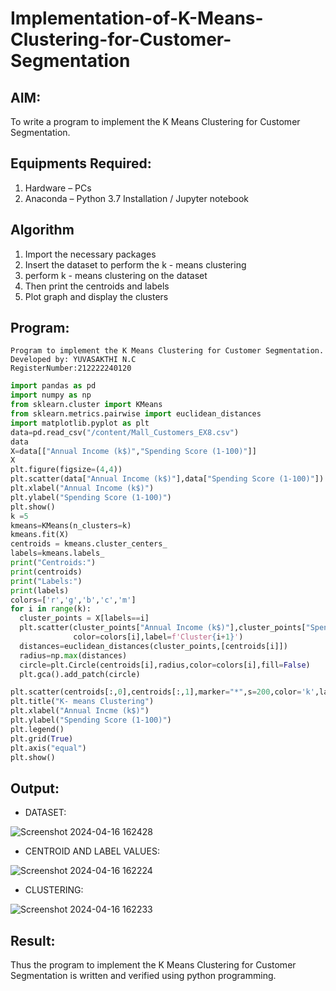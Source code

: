 # Implementation-of-K-Means-Clustering-for-Customer-Segmentation

## AIM:
To write a program to implement the K Means Clustering for Customer Segmentation.

## Equipments Required:
1. Hardware – PCs
2. Anaconda – Python 3.7 Installation / Jupyter notebook

## Algorithm
1. Import the necessary  packages 
2. Insert the dataset to perform the k - means clustering
3. perform k - means clustering on the dataset 
4. Then print the centroids and labels 
5. Plot graph and display the clusters 

## Program:
```
Program to implement the K Means Clustering for Customer Segmentation.
Developed by: YUVASAKTHI N.C
RegisterNumber:212222240120
```
```python
import pandas as pd
import numpy as np
from sklearn.cluster import KMeans
from sklearn.metrics.pairwise import euclidean_distances
import matplotlib.pyplot as plt
data=pd.read_csv("/content/Mall_Customers_EX8.csv")
data
X=data[["Annual Income (k$)","Spending Score (1-100)"]]
X
plt.figure(figsize=(4,4))
plt.scatter(data["Annual Income (k$)"],data["Spending Score (1-100)"])
plt.xlabel("Annual Income (k$)")
plt.ylabel("Spending Score (1-100)")
plt.show()
k =5
kmeans=KMeans(n_clusters=k)
kmeans.fit(X)
centroids = kmeans.cluster_centers_
labels=kmeans.labels_
print("Centroids:")
print(centroids)
print("Labels:")
print(labels)
colors=['r','g','b','c','m']
for i in range(k):
  cluster_points = X[labels==i]
  plt.scatter(cluster_points["Annual Income (k$)"],cluster_points["Spending Score (1-100)"],
              color=colors[i],label=f'Cluster{i+1}')
  distances=euclidean_distances(cluster_points,[centroids[i]])
  radius=np.max(distances)
  circle=plt.Circle(centroids[i],radius,color=colors[i],fill=False)
  plt.gca().add_patch(circle)

plt.scatter(centroids[:,0],centroids[:,1],marker="*",s=200,color='k',label='Centroids')
plt.title("K- means Clustering")
plt.xlabel("Annual Incme (k$)")
plt.ylabel("Spending Score (1-100)")
plt.legend()
plt.grid(True)
plt.axis("equal")
plt.show()
```
## Output:
- DATASET:

![Screenshot 2024-04-16 162428](https://github.com/abinayasangeetha/Implementation-of-K-Means-Clustering-for-Customer-Segmentation/assets/119393675/1891e1a2-ac5f-400d-b705-d8b8eb334c85)

- CENTROID AND LABEL VALUES:

![Screenshot 2024-04-16 162224](https://github.com/abinayasangeetha/Implementation-of-K-Means-Clustering-for-Customer-Segmentation/assets/119393675/bed2bdd2-5195-4cb7-8acf-633ddc2e61ff)

- CLUSTERING:

![Screenshot 2024-04-16 162233](https://github.com/abinayasangeetha/Implementation-of-K-Means-Clustering-for-Customer-Segmentation/assets/119393675/f5a8a76e-5011-4c49-9655-44e86d2fdc06)

## Result:
Thus the program to implement the K Means Clustering for Customer Segmentation is written and verified using python programming.
